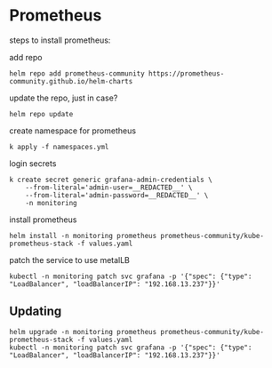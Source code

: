 # Prometheus

steps to install prometheus:

add repo
```shell
helm repo add prometheus-community https://prometheus-community.github.io/helm-charts
```

update the repo, just in case?
```shell
helm repo update
```

create namespace for prometheus
```shell
k apply -f namespaces.yml
```

login secrets
```shell
k create secret generic grafana-admin-credentials \
    --from-literal='admin-user=__REDACTED__' \
    --from-literal='admin-password=__REDACTED__' \
    -n monitoring
```

install prometheus
```shell
helm install -n monitoring prometheus prometheus-community/kube-prometheus-stack -f values.yaml
```

patch the service to use metalLB
```shell
kubectl -n monitoring patch svc grafana -p '{"spec": {"type": "LoadBalancer", "loadBalancerIP": "192.168.13.237"}}'
```

## Updating

```shell
helm upgrade -n monitoring prometheus prometheus-community/kube-prometheus-stack -f values.yaml
kubectl -n monitoring patch svc grafana -p '{"spec": {"type": "LoadBalancer", "loadBalancerIP": "192.168.13.237"}}'
```